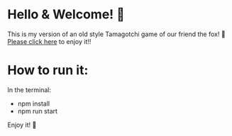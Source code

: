 # Hello & Welcome! 👋

This is my version of an old style Tamagotchi game of our friend the fox! 🦊
[Please click here][link] to enjoy it!!

# How to run it:

In the terminal:

- npm install
- npm run start

Enjoy it! 🤗

[link]: NOTHINGHEREYET!
